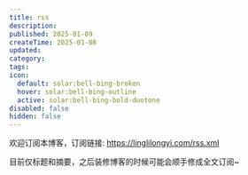 ```yaml
---
title: rss
description: 
published: 2025-01-09
createTime: 2025-01-08
updated: 
category: 
tags: 
icon:
  default: solar:bell-bing-broken
  hover: solar:bell-bing-outline
  active: solar:bell-bing-bold-duotone
disabled: false
hidden: false
---
```

欢迎订阅本博客，订阅链接: https://linglilongyi.com/rss.xml

目前仅标题和摘要，之后装修博客的时候可能会顺手修成全文订阅~